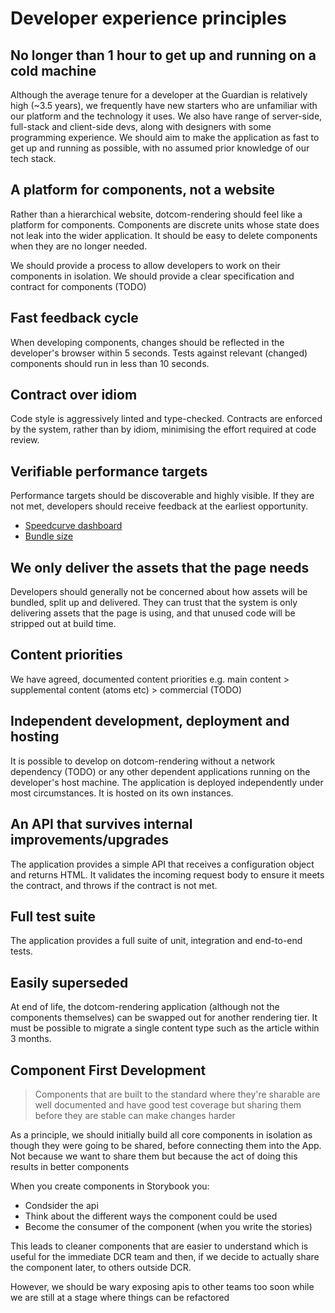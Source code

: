 # Developer experience principles

## No longer than 1 hour to get up and running on a cold machine

Although the average tenure for a developer at the Guardian is relatively high (~3.5 years), we frequently have new starters
who are unfamiliar with our platform and the technology it uses. We also have range of server-side, full-stack and client-side
devs, along with designers with some programming experience. We should aim to make the application as fast to get up and running
as possible, with no assumed prior knowledge of our tech stack.

## A platform for components, not a website

Rather than a hierarchical website, dotcom-rendering should feel like a platform for components. Components are
discrete units whose state does not leak into the wider application. It should be
easy to delete components when they are no longer needed.

We should provide a process to allow developers to work on their components in isolation. We should provide a clear
specification and contract for components (TODO)

## Fast feedback cycle

When developing components, changes should be reflected in the developer's browser within 5 seconds. Tests against relevant
(changed) components should run in less than 10 seconds.

## Contract over idiom

Code style is aggressively linted and type-checked. Contracts are enforced by the system, rather than by idiom, minimising
the effort required at code review.

## Verifiable performance targets

Performance targets should be discoverable and highly visible. If they are not met, developers should receive feedback at
the earliest opportunity.

-   [Speedcurve dashboard](https://speedcurve.com/guardian/favorite/?d=30&db=23315&de=1&ds=1)
-   [Bundle size](https://github.com/guardian/dotcom-rendering/blob/master/docs/principles/lines-in-the-sand.md#our-javascript-bundle-size-will-not-exceed-120kb)

## We only deliver the assets that the page needs

Developers should generally not be concerned about how assets will be bundled, split up and delivered. They can trust that the
system is only delivering assets that the page is using, and that unused code will be stripped out at build time.

## Content priorities

We have agreed, documented content priorities e.g. main content > supplemental content (atoms etc) > commercial (TODO)

## Independent development, deployment and hosting

It is possible to develop on dotcom-rendering without a network dependency (TODO) or any other dependent applications running on
the developer's host machine. The application is deployed independently under most circumstances. It is hosted on its own instances.

## An API that survives internal improvements/upgrades

The application provides a simple API that receives a configuration object and returns HTML. It validates the incoming request
body to ensure it meets the contract, and throws if the contract is not met.

## Full test suite

The application provides a full suite of unit, integration and end-to-end tests.

## Easily superseded

At end of life, the dotcom-rendering application (although not the components themselves) can be swapped out for another rendering
tier. It must be possible to migrate a single content type such as the article within 3 months.

## Component First Development

> Components that are built to the standard where they're sharable are well documented and have good test coverage but sharing them before they are stable can make changes harder

As a principle, we should initially build all core components in isolation as though they were going to be shared, before connecting them into the App. Not because we want to share them but because the act of doing this results in better components

When you create components in Storybook you:

-   Condsider the api
-   Think about the different ways the component could be used
-   Become the consumer of the component (when you write the stories)

This leads to cleaner components that are easier to understand which is useful for the immediate DCR team and then, if we decide to actually share the component later, to others outside DCR.

However, we should be wary exposing apis to other teams too soon while we are still at a stage where things can be refactored
